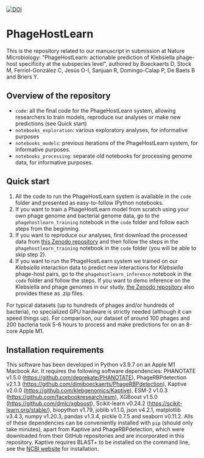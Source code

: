 [![DOI](https://zenodo.org/badge/345181329.svg)](https://zenodo.org/badge/latestdoi/345181329)

# PhageHostLearn

This is the repository related to our manuscript in submission at Nature Microbiology:
"PhageHostLearn: actionable prediction of Klebsiella phage-host specificity at the subspecies level", authored by Boeckaerts D, Stock M, Ferriol-González C, Jesús O-I, Sanjuan R, Domingo-Calap P, De Baets B and Briers Y.

## Overview of the repository
- `code`: all the final code for the PhageHostLearn system, allowing researchers to train models, reproduce our analyses or make new predictions (see Quick start)
- `notebooks_exploration`: various exploratory analyses, for informative purposes
- `notebooks_models`: previous iterations of the PhageHostLearn system, for informative purposes.
- `notebooks_processing`: separate old notebooks for processing genome data, for informative purposes.

## Quick start
1. All the code to run the PhageHostLearn system is available in the `code` folder and presented as easy-to-follow IPython notebooks.
2. If you want to train a PhageHostLearn model from scratch using your own phage genome and bacterial genome data, go to the `phagehostlearn_training` notebook in the `code` folder and follow each steps from the beginning.
3. If you want to reproduce our analyses, first download the processed data from [this Zenodo repository](https://doi.org/10.5281/zenodo.8095914) and then follow the steps in the `phagehostlearn_training` notebook in the `code` folder (you will be able to skip step 2).
4. If you want to run the PhageHostLearn system we trained on our _Klebsiella_ interaction data to predict new interactions for _Klebsiella_ phage-host pairs, go to the `phagehostlearn_inference` notebook in the `code` folder and follow the steps. If you want to demo inference on the Klebsiella and phage genomes in our study, [the Zenodo repository](https://doi.org/10.5281/zenodo.8095914) also provides these as .zip files.

For typical datasets (up to hundreds of phages and/or hundreds of bacteria), no specialized GPU hardware is strictly needed (although it can speed things up). For comparison, our dataset of around 100 phages and 200 bacteria took 5-6 hours to process and make predictions for on an 8-core Apple M1.

## Installation requirements
This software has been developed in Python v3.9.7 on an Apple M1 Macbook Air. It requires the following software dependencies: PHANOTATE v1.5.0 (https://github.com/deprekate/PHANOTATE), PhageRBPdetection v2.1.3 (https://github.com/dimiboeckaerts/PhageRBPdetection), Kaptive v2.0.0 (https://github.com/klebgenomics/Kaptive), ESM-2 v1.0.3 (https://github.com/facebookresearch/esm), XGBoost v1.5.0 (https://github.com/dmlc/xgboost), Scikit-learn v0.24.2 (https://scikit-learn.org/stable/), biopython v1.79, joblib v1.1.0, json v4.2.1, matplotlib v3.4.3, numpy v1.20.3, pandas v1.3.4, pickle 0.7.5 and seaborn v0.11.2. Alls of these dependencies can be conveniently installed with `pip` (should only take minutes), apart from Kaptive and PhageRBPdetection, which were downloaded from their GitHub repositories and are incorporated in this repository. Kaptive requires BLAST+ to be installed on the command line, see the [NCBI website](http://www.ncbi.nlm.nih.gov/books/NBK279690/) for installation.
